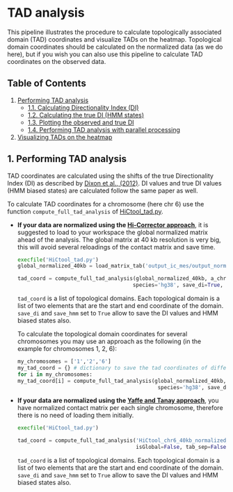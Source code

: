 # TAD analysis

This pipeline illustrates the procedure to calculate topologically associated domain (TAD) coordinates and visualize TADs on the heatmap. Topological domain coordinates should be calculated on the normalized data (as we do here), but if you wish you can also use this pipeline to calculate TAD coordinates on the observed data.

## Table of Contents

1. [Performing TAD analysis](#1-performing-tad-analysis)
   - [1.1. Calculating Directionality Index (DI)](#11-calculating-directionality-index)
   - [1.2. Calculating the true DI (HMM states)](#12-creating-the-fend-object)
   - [1.3. Plotting the observed and true DI](#13-plotting-the-observed-and-true-di)
   - [1.4. Performing TAD analysis with parallel processing](#14-performing-tad-analysis-with-parallel-processing)
2. [Visualizing TADs on the heatmap](#2-visualizing-tads-on-the-heatmap)

## 1. Performing TAD analysis

TAD coordinates are calculated using the shifts of the true Directionality Index (DI) as described by [Dixon et al., (2012)](http://www.nature.com/nature/journal/v485/n7398/abs/nature11082.html). DI values and true DI values (HMM biased states) are calculated follow the same paper as well.

To calculate TAD coordinates for a chromosome (here chr 6) use the function ``compute_full_tad_analysis`` of [HiCtool_tad.py](/scripts/HiCtool_tad.py).

- **If your data are normalized using the [Hi-Corrector approach](https://github.com/Zhong-Lab-UCSD/HiCtool/blob/master/tutorial/normalization-matrix-balancing.md)**, it is suggested to load to your workspace the global normalized matrix ahead of the analysis. The global matrix at 40 kb resolution is very big, this will avoid several reloadings of the contact matrix and save time.
    ```Python
   execfile('HiCtool_tad.py')
   global_normalized_40kb = load_matrix_tab('output_ic_mes/output_normalized.txt')

   tad_coord = compute_full_tad_analysis(global_normalized_40kb, a_chr='6', isGlobal=True,
                                         species='hg38', save_di=True, save_hmm=True)
   ```
   ``tad_coord`` is a list of topological domains. Each topological domain is a list of two elements that are the start and end coordinate of the domain. ``save_di`` and ``save_hmm`` set to ``True`` allow to save the DI values and HMM biased states also.
   
   To calculate the topological domain coordinates for several chromosomes you may use an approach as the following (in the example for chromosomes 1, 2, 6):
   ```Python
   my_chromosomes = ['1','2','6']
   my_tad_coord = {} # dictionary to save the tad coordinates of different chromosomes
   for i in my_chromosomes:
   my_tad_coord[i] = compute_full_tad_analysis(global_normalized_40kb, a_chr=i, isGlobal=True,
                                                species='hg38', save_di=True, save_hmm=True)
   ```

- **If your data are normalized using the [Yaffe and Tanay approach](https://github.com/Zhong-Lab-UCSD/HiCtool/blob/master/tutorial/normalization-yaffe-tanay.md)**, you have normalized contact matrix per each single chromosome, therefore there is no need of loading them initially.
   ```Python
   execfile('HiCtool_tad.py')
   
   tad_coord = compute_full_tad_analysis('HiCtool_chr6_40kb_normalized_fend.txt', a_chr='6',
                                         isGlobal=False, tab_sep=False, species='hg38', save_di=True, save_hmm=True)
   ```
   ``tad_coord`` is a list of topological domains. Each topological domain is a list of two elements that are the start and end coordinate of the domain. ``save_di`` and ``save_hmm`` set to ``True`` allow to save the DI values and HMM biased states also.
